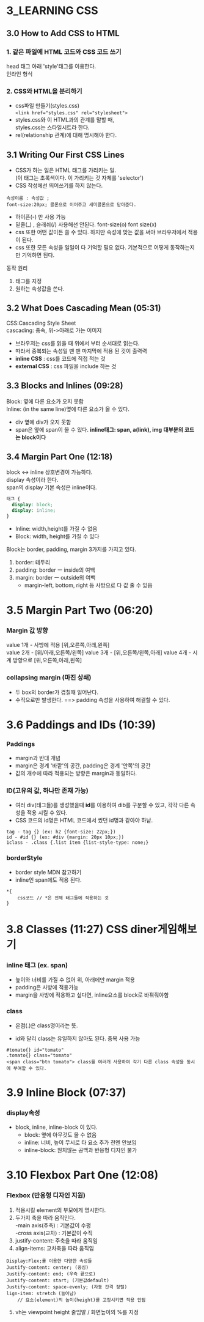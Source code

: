 # 3_LEARNING CSS

## 3.0 How to Add CSS to HTML

### 1. 같은 파일에 HTML 코드와 CSS 코드 쓰기

head 태그 아래 'style'태그를 이용한다.  
인라인 형식

### 2. CSS와 HTML을 분리하기

- css파일 만들기(styles.css)  
  `<link href="styles.css" rel="stylesheet">`
- styles.css와 이 HTML과의 관계를 말할 때,  
  styles.css는 스타일시트라 한다.
- rel(relationship 관계)에 대해 명시해야 한다.

## 3.1 Writing Our First CSS Lines

- CSS가 하는 일은 HTML 태그를 가리키는 일.  
  (이 태그는 초록색이다. 이 가리키는 것 자체를 'selector')
- CSS 작성에선 띄어쓰기를 하지 않는다.

```
속성이름 : 속성값 ;
font-size:20px; 콜론으로 이어주고 세미콜론으로 닫아준다.
```

- 하이픈(-) 만 사용 가능
- 밑줄(\_) , 슬래쉬(/) 사용해선 안된다.
  font-size(o) font size(x)
- css 또한 어떤 값이든 쓸 수 있다. 하지만 속성에 맞는 값을 써야 브라우저에서 적용이 된다.
- css 또한 모든 속성을 일일이 다 기억할 필요 없다. 기본적으로 어떻게 동작하는지만 기억하면 된다.

동작 원리

1. 태그를 지정
2. 원하는 속성값을 쓴다.

## 3.2 What Does Cascading Mean (05:31)

CSS:Cascading Style Sheet  
cascading: 종속, 위->아래로 가는 이미지

- 브라우저는 css를 읽을 때 위에서 부터 순서대로 읽는다.
- 따라서 중복되는 속성일 땐 맨 마지막에 적용 된 것이 출력력
- **inline CSS** : css를 코드에 직접 적는 것
- **external CSS** : css 파일을 include 하는 것

## 3.3 Blocks and Inlines (09:28)

Block: 옆에 다른 요소가 오지 못함  
Inline: (in the same line)옆에 다른 요소가 올 수 있다.

- div 옆에 div가 오지 못함
- span은 옆에 span이 올 수 있다.
  **inline태그: span, a(link), img**
  **대부분의 코드는 block이다**

## 3.4 Margin Part One (12:18)

block <-> inline 상호변경이 가능하다.  
display 속성이라 한다.  
span의 display 기본 속성은 inline이다.

```css
태그 {
  display: block;
  display: inline;
}
```

- Inline: width,height를 가질 수 없음
- Block: width, height를 가질 수 있다

Block는 border, padding, margin 3가지를 가지고 있다.

1. border: 테두리
2. padding: border ㅡ inside의 여백
3. margin: border ㅡ outside의 여백
   - margin-left, bottom, right 등 사방으로 다 값 줄 수 있음

# 3.5 Margin Part Two (06:20)

### Margin 값 방향

value 1개 - 사방에 적용 [위,오른쪽,아래,왼쪽]  
value 2개 - [위/아래,오른쪽/왼쪽]
value 3개 - [위,오른쪽/왼쪽,아래]
value 4개 - 시계 방향으로 [위,오른쪽,아래,왼쪽]

### collapsing margin (마진 상쇄)

- 두 box의 border가 겹칠때 일어난다.
- 수직으로만 발생한다.
  ==> padding 속성을 사용하여 해결할 수 있다.

# 3.6 Paddings and IDs (10:39)

### Paddings

- margin과 반대 개념
- margin은 경계 '바깥'의 공간, padding은 경계 '안쪽'의 공간
- 값의 개수에 따라 적용되는 방향은 margin과 동일하다.

### ID(고유의 값, 하나만 존재 가능)

- 여러 div(태그들)를 생성했을때 **id**를 이용하여 dib를 구분할 수 있고, 각각 다른 속성을 적용 시킬 수 있다.
- CSS 코드의 id명은 HTML 코드에서 썼던 id명과 같아야 하낟.

```
tag - tag {} (ex: h2 {font-size: 22px;})
id - #id {} (ex: #div {margin: 20px 10px;})
1class - .class {.list item {list-style-type: none;}
```

### borderStyle

- border style MDN 참고하기
- inline인 span에도 적용 된다.

```
*{
    css코드 // *은 전체 태그들에 적용하는 것
}
```

# 3.8 Classes (11:27) **CSS diner게임해보기**

### inline 태그 (ex. span)

- 높이와 너비를 가질 수 없어 위, 아래에만 margin 적용
- padding은 사방에 적용가능
- margin을 사방에 적용하고 싶다면, inline요소를 block로 바꿔줘야함

### class

- 온점(.)은 class명이라는 뜻.

- id와 달리 class는 유일하지 않아도 된다. 중복 사용 가능

```
#tomato{} id="tomato"
.tomato{} class="tomato"
<span class="btn tomato"> class를 여러개 사용하여 각기 다른 class 속성을 동시에 부여할 수 있다.
```

# 3.9 Inline Block (07:37)

### display속성

- block, inline, inline-block 이 있다.
  - block: 옆에 아무것도 올 수 없음
  - inline: 너비, 높이 무시로 타 요소 추가 전엔 안보임
  - inline-block: 원치않는 공백과 반응형 디자인 불가

# 3.10 Flexbox Part One (12:08)

### Flexbox (반응형 디자인 지원)

1. 적용시킬 element의 부모에게 명시한다.
2. 두가지 축을 따라 움직인다.  
   -main axis(주축) : 기본값이 수평  
   -cross axis(교차) : 기본값이 수직
3. justify-content: 주축을 따라 움직임
4. align-items: 교차축을 따라 움직임

```
Display:Flex;를 이용한 다양한 속성들
Justify-content: center; (중심)
Justify-content: end; (우측 끝으로)
Justify-content: start; (기본값default)
Justify-content: space-evenly; (자동 간격 정렬)
lign-item: stretch (늘어남)
    // 요소(element)의 높이(height)를 고정시키면 적용 안됨
```

5. vh는 viewpoint height 줄임말 / 화면높이의 %를 지정
